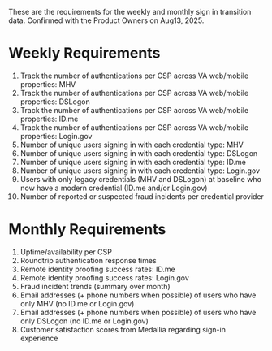 These are the requirements for the weekly and monthly sign in transition data.
Confirmed with the Product Owners on Aug13, 2025.


# Weekly Requirements

1. Track the number of authentications per CSP across VA web/mobile properties: MHV
2. Track the number of authentications per CSP across VA web/mobile properties: DSLogon
3. Track the number of authentications per CSP across VA web/mobile properties: ID.me
4. Track the number of authentications per CSP across VA web/mobile properties: Login.gov
5. Number of unique users signing in with each credential type: MHV
6. Number of unique users signing in with each credential type: DSLogon
7. Number of unique users signing in with each credential type: ID.me
8. Number of unique users signing in with each credential type: Login.gov
9. Users with only legacy credentials (MHV and DSLogon) at baseline who now have a modern credential (ID.me and/or Login.gov)
10. Number of reported or suspected fraud incidents per credential provider

# Monthly Requirements

1. Uptime/availability per CSP
2. Roundtrip authentication response times
3. Remote identity proofing success rates: ID.me
4. Remote identity proofing success rates: Login.gov
5. Fraud incident trends (summary over month)
6. Email addresses (+ phone numbers when possible) of users who have only MHV (no ID.me or Login.gov)
7. Email addresses (+ phone numbers when possible) of users who have only DSLogon (no ID.me or Login.gov)
8. Customer satisfaction scores from Medallia regarding sign-in experience
